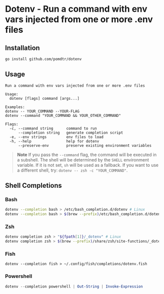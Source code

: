 # Dotenv - Run a command with env vars injected from one or more .env files

## Installation

```bash
go install github.com/pomdtr/dotenv
```

## Usage

```text
Run a command with env vars injected from one or more .env files

Usage:
  dotenv [flags] command [args...]

Examples:
dotenv -- YOUR_COMMAND --YOUR-FLAG
dotenv --command "YOUR_COMMAND && YOUR_OTHER_COMMAND"

Flags:
  -c, --command string      command to run
      --completion string   generate completion script
  -e, --env strings         env files to load
  -h, --help                help for dotenv
      --preserve-env        preserve existing environment variables
```

> **Note**
> If you pass the `--command` flag, the command will be executed in a subshell. The shell will be determined by the `SHELL` environment variable. If it is not set, `sh` will be used as a fallback. If you want to use a different shell, try: `dotenv -- zsh -c "YOUR_COMMAND"`.

## Shell Completions

### Bash

```bash
dotenv --completion bash > /etc/bash_completion.d/dotenv # Linux
dotenv --completion bash > $(brew --prefix)/etc/bash_completion.d/dotenv # macOS
```

### Zsh

```zsh
dotenv completion zsh > "${fpath[1]}/_dotenv" # Linux
dotenv completion zsh > $(brew --prefix)/share/zsh/site-functions/_dotenv # macOS
```

### Fish

```fish
dotenv --completion fish > ~/.config/fish/completions/dotenv.fish
```

### Powershell

```powershell
dotenv --completion powershell | Out-String | Invoke-Expression
```

